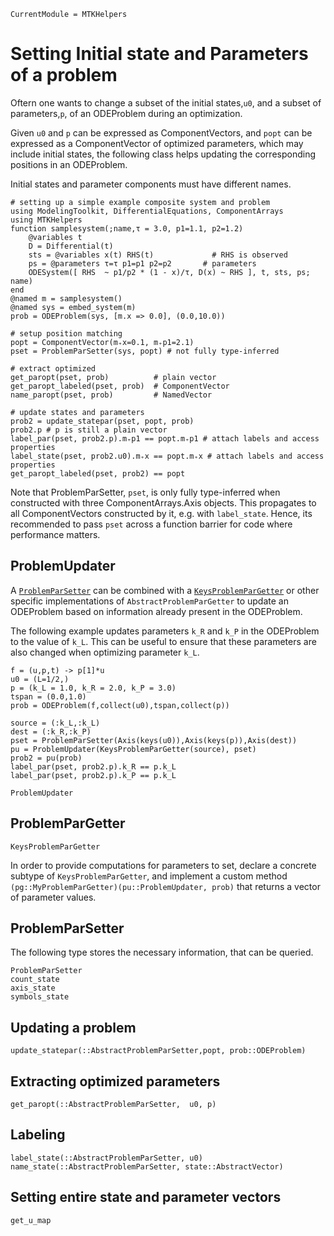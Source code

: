 ```@meta
CurrentModule = MTKHelpers
```

# Setting Initial state and Parameters of a problem

Oftern one wants to change a subset of the initial
states,`u0`, and a subset of parameters,`p`, of an ODEProblem during an optimization.

Given `u0` and `p` can be expressed as ComponentVectors, 
and `popt` can be expressed as a ComponentVector of optimized parameters, 
which may include initial states,
the following class helps updating the corresponding positions in 
an ODEProblem.

Initial states and parameter components must have different names.

```@example doc
# setting up a simple example composite system and problem
using ModelingToolkit, DifferentialEquations, ComponentArrays
using MTKHelpers
function samplesystem(;name,τ = 3.0, p1=1.1, p2=1.2) 
    @variables t 
    D = Differential(t) 
    sts = @variables x(t) RHS(t)             # RHS is observed
    ps = @parameters τ=τ p1=p1 p2=p2       # parameters
    ODESystem([ RHS  ~ p1/p2 * (1 - x)/τ, D(x) ~ RHS ], t, sts, ps; name)
end                     
@named m = samplesystem()
@named sys = embed_system(m)
prob = ODEProblem(sys, [m.x => 0.0], (0.0,10.0))

# setup position matching
popt = ComponentVector(m₊x=0.1, m₊p1=2.1)
pset = ProblemParSetter(sys, popt) # not fully type-inferred

# extract optimized 
get_paropt(pset, prob)          # plain vector
get_paropt_labeled(pset, prob)  # ComponentVector
name_paropt(pset, prob)         # NamedVector 

# update states and parameters
prob2 = update_statepar(pset, popt, prob)
prob2.p # p is still a plain vector
label_par(pset, prob2.p).m₊p1 == popt.m₊p1 # attach labels and access properties
label_state(pset, prob2.u0).m₊x == popt.m₊x # attach labels and access properties
get_paropt_labeled(pset, prob2) == popt
```

Note that ProblemParSetter, `pset`, is only fully type-inferred when constructed with 
three ComponentArrays.Axis objects. This propagates to all ComponentVectors 
constructed by it, e.g. with `label_state`.
Hence, its recommended to pass `pset` across a function barrier for code
where performance matters.

## ProblemUpdater
A [`ProblemParSetter`](@ref) can be combined with a [`KeysProblemParGetter`](@ref)
or other specific implementations of `AbstractProblemParGetter` to 
update an ODEProblem based on information already present in the ODEProblem.

The following example updates parameters `k_R` and `k_P` in the ODEProblem
to the value of `k_L`. This can be useful to ensure that these parameters
are also changed when optimizing parameter `k_L`.

```@example doc
f = (u,p,t) -> p[1]*u
u0 = (L=1/2,)
p = (k_L = 1.0, k_R = 2.0, k_P = 3.0)
tspan = (0.0,1.0)
prob = ODEProblem(f,collect(u0),tspan,collect(p))

source = (:k_L,:k_L)
dest = (:k_R,:k_P)
pset = ProblemParSetter(Axis(keys(u0)),Axis(keys(p)),Axis(dest))
pu = ProblemUpdater(KeysProblemParGetter(source), pset)
prob2 = pu(prob)
label_par(pset, prob2.p).k_R == p.k_L
label_par(pset, prob2.p).k_P == p.k_L
```

```@docs
ProblemUpdater
```

## ProblemParGetter

```@docs
KeysProblemParGetter
```

In order to provide computations for parameters to set, declare a
concrete subtype of `KeysProblemParGetter`, and implement a custom 
method `(pg::MyProblemParGetter)(pu::ProblemUpdater, prob)` that returns
a vector of parameter values.

## ProblemParSetter

The following type stores the necessary information, that can be queried.
```@docs
ProblemParSetter
count_state
axis_state
symbols_state
```

## Updating a problem 
```@docs
update_statepar(::AbstractProblemParSetter,popt, prob::ODEProblem)
```

## Extracting optimized parameters
```@docs
get_paropt(::AbstractProblemParSetter,  u0, p)
```

## Labeling 
```@docs
label_state(::AbstractProblemParSetter, u0)
name_state(::AbstractProblemParSetter, state::AbstractVector)
```

## Setting entire state and parameter vectors
```@docs
get_u_map
```
